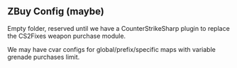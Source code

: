 ## ZBuy Config (maybe)
Empty folder, reserved until we have a CounterStrikeSharp plugin to replace the CS2Fixes weapon purchase module.

We may have cvar configs for global/prefix/specific maps with variable grenade purchases limit.